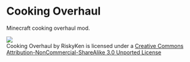 Cooking Overhaul
==================

Minecraft cooking overhaul mod.

![](https://i.creativecommons.org/l/by-nc-sa/3.0/88x31.png)  
Cooking Overhaul by RiskyKen is licensed under a [Creative Commons Attribution-NonCommercial-ShareAlike 3.0 Unported License](https://creativecommons.org/licenses/by-nc-sa/3.0/)